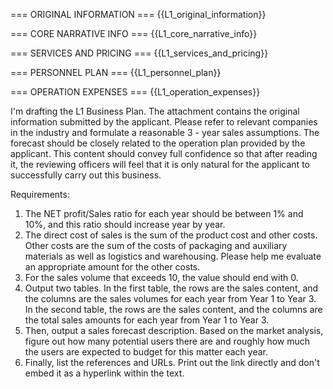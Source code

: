 === ORIGINAL INFORMATION ===
{{L1_original_information}}

=== CORE NARRATIVE INFO ===
{{L1_core_narrative_info}}

=== SERVICES AND PRICING ===
{{L1_services_and_pricing}}

=== PERSONNEL PLAN ===
{{L1_personnel_plan}}

=== OPERATION EXPENSES ===
{{L1_operation_expenses}}

I'm drafting the L1 Business Plan. The attachment contains the original information submitted by the applicant. Please refer to relevant companies in the industry and formulate a reasonable 3 - year sales assumptions.
The forecast should be closely related to the operation plan provided by the applicant.
This content should convey full confidence so that after reading it, the reviewing officers will feel that it is only natural for the applicant to successfully carry out this business.

Requirements:
1. The NET profit/Sales ratio for each year should be between 1% and 10%, and this ratio should increase year by year.
2. The direct cost of sales is the sum of the product cost and other costs. Other costs are the sum of the costs of packaging and auxiliary materials as well as logistics and warehousing. Please help me evaluate an appropriate amount for the other costs.
3. For the sales volume that exceeds 10, the value should end with 0.
4. Output two tables. In the first table, the rows are the sales content, and the columns are the sales volumes for each year from Year 1 to Year 3. In the second table, the rows are the sales content, and the columns are the total sales amounts for each year from Year 1 to Year 3.
5. Then, output a sales forecast description. Based on the market analysis, figure out how many potential users there are and roughly how much the users are expected to budget for this matter each year.
6. Finally, list the references and URLs. Print out the link directly and don't embed it as a hyperlink within the text.